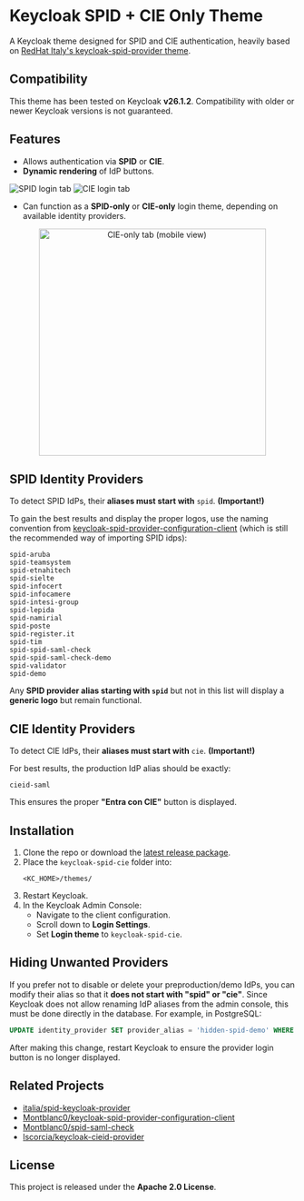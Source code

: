 # Keycloak SPID + CIE Only Theme

A Keycloak theme designed for SPID and CIE authentication, heavily based on [RedHat Italy's keycloak-spid-provider theme](https://github.com/redhat-italy/keycloak-spid-provider/tree/master/theme/keycloak-spid-only).

## Compatibility
This theme has been tested on Keycloak **v26.1.2**.
Compatibility with older or newer Keycloak versions is not guaranteed.

## Features
- Allows authentication via **SPID** or **CIE**.
- **Dynamic rendering** of IdP buttons.

![SPID login tab](https://i.ibb.co/fzVPttBL/desktop-spid-tab.png)
![CIE login tab](https://i.ibb.co/Tfsf8Nw/desktop-cie-tab.png)

- Can function as a **SPID-only** or **CIE-only** login theme, depending on available identity providers.

<p align="center">
  <img src="https://i.ibb.co/Zprg71zQ/mobile-cie-only-tab.png" alt="CIE-only tab (mobile view)" width="400">
</p>

## SPID Identity Providers
To detect SPID IdPs, their **aliases must start with** `spid`. **(Important!)**

To gain the best results and display the proper logos, use the naming convention from [keycloak-spid-provider-configuration-client](https://github.com/Montblanc0/keycloak-spid-provider-configuration-client) (which is still the recommended way of importing SPID idps):

```
spid-aruba
spid-teamsystem
spid-etnahitech
spid-sielte
spid-infocert
spid-infocamere
spid-intesi-group
spid-lepida
spid-namirial
spid-poste
spid-register.it
spid-tim
spid-spid-saml-check
spid-spid-saml-check-demo
spid-validator
spid-demo
```

Any **SPID provider alias starting with `spid`** but not in this list will display a **generic logo** but remain functional.

## CIE Identity Providers
To detect CIE IdPs, their **aliases must start with** `cie`. **(Important!)**

For best results, the production IdP alias should be exactly:

```
cieid-saml
```

This ensures the proper **"Entra con CIE"** button is displayed.

## Installation
1. Clone the repo or download the [latest release package](https://github.com/Montblanc0/keycloak-spid-cie-theme/releases).
1. Place the `keycloak-spid-cie` folder into:
   ```
   <KC_HOME>/themes/
   ```
2. Restart Keycloak.
3. In the Keycloak Admin Console:
   - Navigate to the client configuration.
   - Scroll down to **Login Settings**.
   - Set **Login theme** to `keycloak-spid-cie`.

## Hiding Unwanted Providers

If you prefer not to disable or delete your preproduction/demo IdPs, you can modify their alias so that it **does not start with "spid" or "cie"**. Since Keycloak does not allow renaming IdP aliases from the admin console, this must be done directly in the database. For example, in PostgreSQL:

```sql
UPDATE identity_provider SET provider_alias = 'hidden-spid-demo' WHERE provider_alias = 'spid-demo';
```

After making this change, restart Keycloak to ensure the provider login button is no longer displayed.

## Related Projects
- [italia/spid-keycloak-provider](https://github.com/italia/spid-keycloak-provider)
- [Montblanc0/keycloak-spid-provider-configuration-client](https://github.com/Montblanc0/keycloak-spid-provider-configuration-client)
- [Montblanc0/spid-saml-check](https://github.com/Montblanc0/spid-saml-check)
- [lscorcia/keycloak-cieid-provider](https://github.com/lscorcia/keycloak-cieid-provider)

## License
This project is released under the **Apache 2.0 License**.